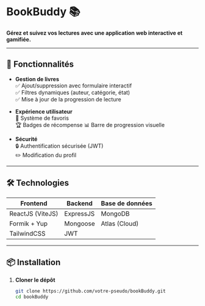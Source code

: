 # BookBuddy 📚

**Gérez et suivez vos lectures avec une application web interactive et gamifiée.**

---

## 🚀 Fonctionnalités

- **Gestion de livres**  
  ✅ Ajout/suppression avec formulaire interactif  
  ✅ Filtres dynamiques (auteur, catégorie, état)  
  ✅ Mise à jour de la progression de lecture  

- **Expérience utilisateur**  
  🌟 Système de favoris  
  🏆 Badges de récompense 
  📊 Barre de progression visuelle  

- **Sécurité**  
  🔒 Authentification sécurisée (JWT)  
  ✏️ Modification du profil  

---

## 🛠️ Technologies

| Frontend               | Backend           | Base de données  |
|------------------------|-------------------|------------------|
| ReactJS (ViteJS)       | ExpressJS         | MongoDB          |
| Formik + Yup           | Mongoose          | Atlas (Cloud)    |
| TailwindCSS            | JWT               |                  |

---

## 📦 Installation

1. **Cloner le dépôt**  
   ```bash
   git clone https://github.com/votre-pseudo/bookBuddy.git
   cd bookBuddy
